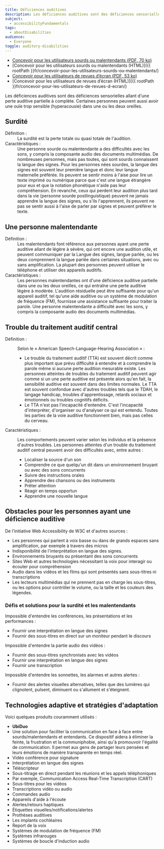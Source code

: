 ```yaml
---
title: Déficiences auditives
description: Les déficiences auditives sont des déficiences sensorielles allant d'une perte auditive partielle à complète.
subject:
  - accessibilityFundamentals
tags:
  - aboutDisabilities
audience:
  - Everyone
toggle: auditory-disabilities
---
```


* <a href="{{ rootPath }}docs/posters/Sourds-fr_2023.pdf" download>Concevoir pour les utilisateurs sourds ou malentendants (<abbr lang="en" title="Portable Document Format">PDF</abbr>, 70 <abbr title="kilo-octet">ko</abbr>)</a>
* [Concevoir pour les utilisateurs sourds ou malentendants (HTML)]({{ rootPath }}fr/concevoir-pour-les-utilisateurs-sourds-ou-malentendants/)
* <a href="{{ rootPath }}docs/posters/RevuesDecran-fr_2023.pdf" download>Concevoir pour les utilisateurs de revues d’écran (<abbr lang="en" title="Portable Document Format">PDF</abbr>, 53 <abbr title="kilo-octet">ko</abbr>)</a>
* [Concevoir pour les utilisateurs de revues d’écran (HTML)]({{ rootPath }}fr/concevoir-pour-les-utilisateurs-de-revues-d-ecran/)

Les déficiences auditives sont des déficiences sensorielles allant d'une perte auditive partielle à complète. Certaines personnes peuvent aussi avoir une ouïe trop sensible (hyperacousie) dans une ou les deux oreilles.

## Surdité

<dl>
<dt>Définition :</dt>
<dd>La surdité est la perte totale ou quasi totale de l'audition.</dd>
<dt>Caractéristiques :</dt>
<dd>Une personne sourde ou malentendante a des difficultés avec les sons, y compris la composante audio des documents multimédias. De nombreuses personnes, mais pas toutes, qui sont sourds connaissent la langue des signes. Pour les personnes nées sourdes, la langue des signes est souvent leur première langue et donc leur langue maternelle préférée. Ils peuvent se sentir moins à l'aise pour lire un texte imprimé ou numérique parce que c'est une langue étrangère pour eux et que la notation phonétique n'aide pas leur compréhension. En revanche, ceux qui perdent leur audition plus tard dans la vie (personne sourde postlinguistique) peuvent ne jamais apprendre la langue des signes, ou s'ils l'apprennent, ils peuvent ne pas se sentir aussi à l'aise de parler par signes et peuvent préférer le texte.</dd>
</dl>

## Une personne malentendante

<dl>
<dt>Définition :</dt>
<dd>Les malentendants font référence aux personnes ayant une perte auditive allant de légère à sévère, qui ont encore une audition utile, et peuvent communiquer par la Langue des signes, langue parlée, ou les deux comprennent la langue parlée dans certaines situations, avec ou sans amplification. La plupart des personnes peuvent utiliser le téléphone et utiliser des appareils auditifs.</dd>
<dt>Caractéristiques :</dt>
<dd>Les personnes malentendantes ont d'une déficience auditive partielle dans une ou les deux oreilles, ce qui entraîne une perte auditive légère à modérée. L'audition résiduelle peut être suffisante pour qu'un appareil auditif, tel qu'une aide auditive ou un système de modulation de fréquence (FM), fournisse une assistance suffisante pour traiter la parole. Une personne malentendante a difficulté avec les sons, y compris la composante audio des documents multimédias.</dd>
</dl>

## Trouble du traitement auditif central

<dl>
<dt>Définition :</dt>
<dd>

Selon le « American Speech-Language-Hearing Association » :

* Le trouble du traitement auditif (TTA) est souvent décrit comme plus important que prévu difficulté à entendre et à comprendre la parole même si aucune perte audition mesurable existe. Les personnes atteintes de troubles du traitement auditif peuvent agir comme si un une perte auditive est présente alors qu'en fait, la sensibilité auditive est souvent dans des limites normales. Le TTA est souvent confondue avec d'autres troubles tels que le TDAH, le langage handicap, troubles d'apprentissage, retards sociaux et émotionnels ou troubles cognitifs déficits.
* Le TTA n'est pas l'incapacité d'entendre. C'est l'incapacité d'interpréter, d'organiser ou d'analyser ce qui est entendu. Toutes les parties de la voie auditive fonctionnent bien, mais pas celles du cerveau.

</dd>
<dt>Caractéristiques :</dt>
<dd>

Les comportements peuvent varier selon les individus et la présence d'autres troubles. Les personnes atteintes d'un trouble du traitement auditif central peuvent avoir des difficultés avec, entre autres :

* Localiser la source d'un son
* Comprendre ce que quelqu'un dit dans un environnement bruyant ou avec des sons concurrents
* Suivre des instructions orales
* Apprendre des chansons ou des instruments
* Prêter attention
* Réagir en temps opportun
* Apprendre une nouvelle langue

</dd>
</dl>

## Obstacles pour les personnes ayant une déficience auditive

De l’initiative Web Accessibility de W3C et d'autres sources :

* Les personnes qui parlent à voix basse ou dans de grands espaces sans amplification, par exemple à travers des micros
* Indisponibilité de l'interprétation en langue des signes.
* Environnements bruyants ou présentant des sons concurrents
* Sites Web et autres technologies nécessitant la voix pour interagir ou écouter pour compréhension
* Audio dans les vidéos et les films qui sont présentés sans sous-titres ni transcriptions
* Les lecteurs multimédias qui ne prennent pas en charge les sous-titres, ou les options pour contrôler le volume, ou la taille et les couleurs des légendes.

### Défis et solutions pour la surdité et les malentendants

Impossible d'entendre les conférences, les présentations et les performances :

* Fournir une interprétation en langue des signes
* Fournir des sous-titres en direct sur un moniteur pendant le discours

Impossible d'entendre la partie audio des vidéos :

* Fournir des sous-titres synchronisés avec les vidéos
* Fournir une interprétation en langue des signes
* Fournir une transcription

Impossible d'entendre les sonnettes, les alarmes et autres alertes :

* Fournir des alertes visuelles alternatives, telles que des lumières qui clignotent, pulsent, diminuent ou s'allument et s'éteignent.

## Technologies adaptive et stratégies d'adaptation

Voici quelques produits couramment utilisés :

* **UbiDuo**
* Une solution pour faciliter la communication en face à face entre sourds/malentendants et entendants. Ce dispositif aidera à éliminer la feinte, la frustration et la communiphobie, ainsi qu'à promouvoir l'égalité de communication. Il permet aux gens de partager leurs pensées et leurs émotions de manière transparente en temps réel.
* Vidéo conférence pour signature
* Interprétation en langue des signes
* Téléscripteur
* Sous-titrage en direct pendant les réunions et les appels téléphoniques
* Par exemple, Communication Access Real-Time Transcription (CART)
* Sous-titres pour les vidéos
* Transcriptions vidéo ou audio
* Commandes audio
* Appareils d'aide à l'écoute
* Alertes/retours haptiques
* Étiquettes visuelles/notifications/alertes
* Prothèses auditives
* Les implants cochléaires
* Report de la voix
* Systèmes de modulation de fréquence (FM)
* Systèmes infrarouges
* Systèmes de boucle d'induction audio
